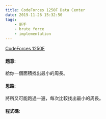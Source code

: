 ```yaml
---
title: CodeForces 1250F Data Center
date: 2019-11-26 15:32:50
tags:
    - 新手
    - brute force
    - implementation
---
```

[CodeForces 1250F](http://codeforces.com/problemset/problem/1250/F)
<!-- more -->

#### 題意:
給你一個面積找出最小的周長。

#### 思路:
將所又可能跑過一遍，每次比較找出最小的周長。

#### 程式碼:
<script src="https://gist.github.com/Daviswww/38b3b785990804ed7b59cea69e1bafc8.js"></script>